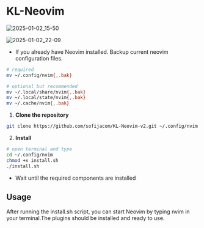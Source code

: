 # KL-Neovim

![2025-01-02_15-50](https://github.com/user-attachments/assets/bb2b7be2-c00a-4ac1-ac7c-0b12d0e6d335)

![2025-01-02_22-09](https://github.com/user-attachments/assets/7af4160c-637a-4a05-9a65-e9f693242108)


- If you already have Neovim installed. Backup current neovim configuration files.

```sh
# required
mv ~/.config/nvim{,.bak}

# optional but recommended
mv ~/.local/share/nvim{,.bak}
mv ~/.local/state/nvim{,.bak}
mv ~/.cache/nvim{,.bak}
```

1. **Clone the repository**

```sh
git clone https://github.com/sofijacom/KL-Neovim-v2.git ~/.config/nvim
```

2. **Install**
```bash
# open terminal and type
cd ~/.config/nvim
chmod +x install.sh
./install.sh
```
   
- Wait until the required components are installed

## Usage
After running the install.sh script, you can start Neovim by typing nvim in your terminal.The plugins should be installed and ready to use.
